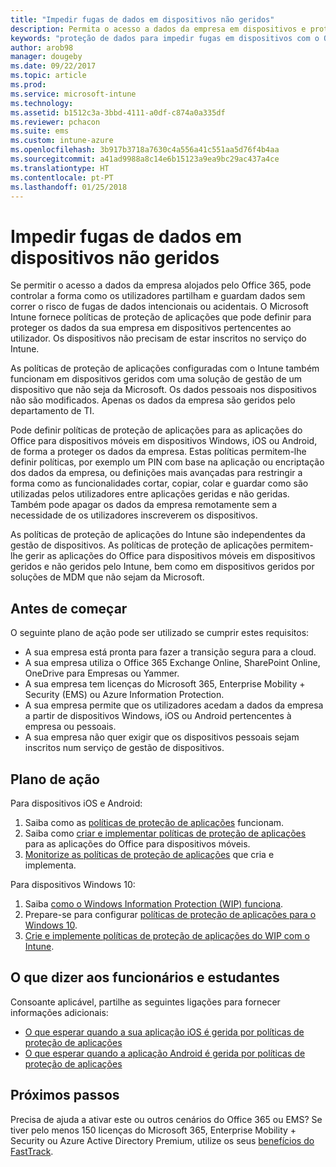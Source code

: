 ```yaml
---
title: "Impedir fugas de dados em dispositivos não geridos"
description: Permita o acesso a dados da empresa em dispositivos e proteja os dados contra fugas.
keywords: "proteção de dados para impedir fugas em dispositivos com o Office 365"
author: arob98
manager: dougeby
ms.date: 09/22/2017
ms.topic: article
ms.prod: 
ms.service: microsoft-intune
ms.technology: 
ms.assetid: b1512c3a-3bbd-4111-a0df-c874a0a335df
ms.reviewer: pchacon
ms.suite: ems
ms.custom: intune-azure
ms.openlocfilehash: 3b917b3718a7630c4a556a41c551aa5d76f4b4aa
ms.sourcegitcommit: a41ad9988a8c14e6b15123a9ea9bc29ac437a4ce
ms.translationtype: HT
ms.contentlocale: pt-PT
ms.lasthandoff: 01/25/2018
---
```

# <a name="prevent-data-leaks-on-non-managed-devices"></a>Impedir fugas de dados em dispositivos não geridos

Se permitir o acesso a dados da empresa alojados pelo Office 365, pode controlar a forma como os utilizadores partilham e guardam dados sem correr o risco de fugas de dados intencionais ou acidentais. O Microsoft Intune fornece políticas de proteção de aplicações que pode definir para proteger os dados da sua empresa em dispositivos pertencentes ao utilizador. Os dispositivos não precisam de estar inscritos no serviço do Intune. 

As políticas de proteção de aplicações configuradas com o Intune também funcionam em dispositivos geridos com uma solução de gestão de um dispositivo que não seja da Microsoft. Os dados pessoais nos dispositivos não são modificados. Apenas os dados da empresa são geridos pelo departamento de TI. 

Pode definir políticas de proteção de aplicações para as aplicações do Office para dispositivos móveis em dispositivos Windows, iOS ou Android, de forma a proteger os dados da empresa. Estas políticas permitem-lhe definir políticas, por exemplo um PIN com base na aplicação ou encriptação dos dados da empresa, ou definições mais avançadas para restringir a forma como as funcionalidades cortar, copiar, colar e guardar como são utilizadas pelos utilizadores entre aplicações geridas e não geridas. Também pode apagar os dados da empresa remotamente sem a necessidade de os utilizadores inscreverem os dispositivos. 

As políticas de proteção de aplicações do Intune são independentes da gestão de dispositivos. As políticas de proteção de aplicações permitem-lhe gerir as aplicações do Office para dispositivos móveis em dispositivos geridos e não geridos pelo Intune, bem como em dispositivos geridos por soluções de MDM que não sejam da Microsoft. 

## <a name="before-you-begin"></a>Antes de começar

O seguinte plano de ação pode ser utilizado se cumprir estes requisitos:
* A sua empresa está pronta para fazer a transição segura para a cloud.
* A sua empresa utiliza o Office 365 Exchange Online, SharePoint Online, OneDrive para Empresas ou Yammer.
* A sua empresa tem licenças do Microsoft 365, Enterprise Mobility + Security (EMS) ou Azure Information Protection.
* A sua empresa permite que os utilizadores acedam a dados da empresa a partir de dispositivos Windows, iOS ou Android pertencentes à empresa ou pessoais. 
* A sua empresa não quer exigir que os dispositivos pessoais sejam inscritos num serviço de gestão de dispositivos. 

## <a name="action-plan"></a>Plano de ação

Para dispositivos iOS e Android: 

1. Saiba como as [políticas de proteção de aplicações](app-protection-policy.md) funcionam.
2. Saiba como [criar e implementar políticas de proteção de aplicações](app-protection-policies.md) para as aplicações do Office para dispositivos móveis. 
3. [Monitorize as políticas de proteção de aplicações](app-protection-policies-monitor.md) que cria e implementa. 

Para dispositivos Windows 10: 

1. Saiba [como o Windows Information Protection (WIP) funciona](https://docs.microsoft.com/windows/threat-protection/windows-information-protection/protect-enterprise-data-using-wip). 
2. Prepare-se para configurar [políticas de proteção de aplicações para o Windows 10](app-protection-policies-configure-windows-10.md).
3. [Crie e implemente políticas de proteção de aplicações do WIP com o Intune](windows-information-protection-policy-create.md).

## <a name="what-to-tell-employees-and-students"></a>O que dizer aos funcionários e estudantes

Consoante aplicável, partilhe as seguintes ligações para fornecer informações adicionais: 
* [O que esperar quando a sua aplicação iOS é gerida por políticas de proteção de aplicações](app-protection-enabled-apps-ios.md)
* [O que esperar quando a aplicação Android é gerida por políticas de proteção de aplicações](app-protection-enabled-apps-android.md) 

## <a name="next-steps"></a>Próximos passos

Precisa de ajuda a ativar este ou outros cenários do Office 365 ou EMS? Se tiver pelo menos 150 licenças do Microsoft 365, Enterprise Mobility + Security ou Azure Active Directory Premium, utilize os seus [benefícios do FastTrack](https://docs.microsoft.com/enterprise-mobility-security/solutions/enterprise-mobility-fasttrack-program). 